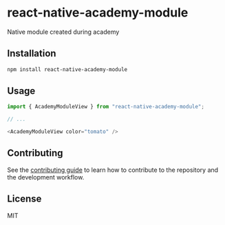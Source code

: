 # react-native-academy-module

Native module created during academy

## Installation

```sh
npm install react-native-academy-module
```

## Usage

```js
import { AcademyModuleView } from "react-native-academy-module";

// ...

<AcademyModuleView color="tomato" />
```

## Contributing

See the [contributing guide](CONTRIBUTING.md) to learn how to contribute to the repository and the development workflow.

## License

MIT
